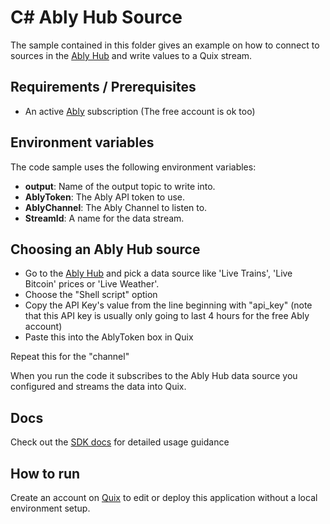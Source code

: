 # C# Ably Hub Source
The sample contained in this folder gives an example on how to connect to sources in the [Ably Hub](https://ably.com/hub) and write values to a Quix stream.

## Requirements / Prerequisites
 - An active [Ably](https://ably.com/) subscription (The free account is ok too)

## Environment variables

The code sample uses the following environment variables:

- **output**: Name of the output topic to write into.
- **AblyToken**: The Ably API token to use.
- **AblyChannel**: The Ably Channel to listen to.
- **StreamId**: A name for the data stream.

## Choosing an Ably Hub source

 - Go to the [Ably Hub](https://ably.com/hub) and pick a data source like 'Live Trains', 'Live Bitcoin' prices or 'Live Weather'.
 - Choose the "Shell script" option
 - Copy the API Key's value from the line beginning with "api_key" (note that this API key is usually only going to last 4 hours for the free Ably account)
 - Paste this into the AblyToken box in Quix

Repeat this for the "channel"

When you run the code it subscribes to the Ably Hub data source you configured and streams the data into Quix.

## Docs
Check out the [SDK docs](https://quix.ai/docs/sdk/introduction.html) for detailed usage guidance

## How to run
Create an account on [Quix](https://portal.platform.quix.ai/self-sign-up?xlink=github) to edit or deploy this application without a local environment setup.
